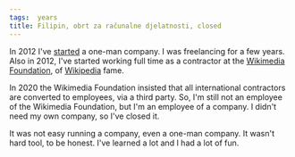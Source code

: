 ```yaml
---
tags:  years
title: Filipin, obrt za računalne djelatnosti, closed
---
```

In 2012 I've [started](/filipin-obrt-started) a one-man company. I was freelancing for a few years. Also in 2012, I've started working full time as a contractor at the [Wikimedia Foundation](https://wikimediafoundation.org/), of [Wikipedia](https://www.wikipedia.org/) fame.

In 2020 the Wikimedia Foundation insisted that all international contractors are converted to employees, via a third party. So, I'm still not an employee of the Wikimedia Foundation, but I'm an employee of a company. I didn't need my own company, so I've closed it.

It was not easy running a company, even a one-man company. It wasn't hard tool, to be honest. I've learned a lot and I had a lot of fun.
